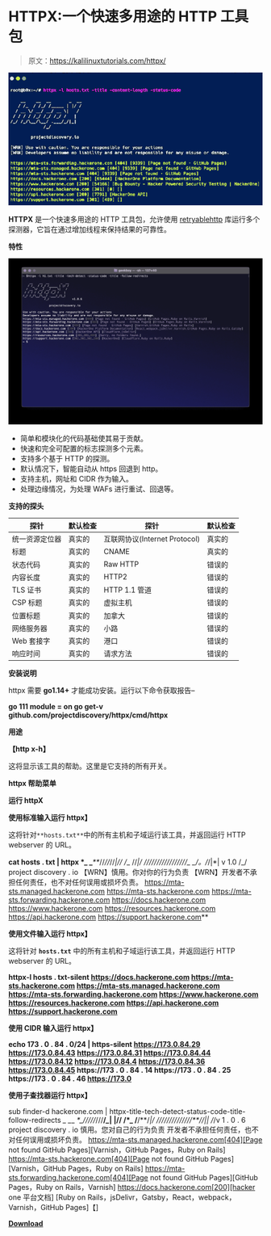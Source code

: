 # HTTPX:一个快速多用途的 HTTP 工具包

> 原文：<https://kalilinuxtutorials.com/httpx/>

[![HTTPX : A Fast And Multi-Purpose HTTP Toolkit](img/21cc605ca7be68a47e91d0273c45c863.png "HTTPX : A Fast And Multi-Purpose HTTP Toolkit")](https://1.bp.blogspot.com/-9d3QNZoIwLo/YKvqVkaMRYI/AAAAAAAAJM4/F-rDRcpeptwyqyszEPVgWBxHRAmP2zkzQCLcBGAsYHQ/s728/HTTPX%25281%2529.png)

**HTTPX** 是一个快速多用途的 HTTP 工具包，允许使用 [retryablehttp](https://github.com/projectdiscovery/retryablehttp-go) 库运行多个探测器，它旨在通过增加线程来保持结果的可靠性。

**特性**

![](img/422ac8db307a8bd1c29c89817931ca65.png)

*   简单和模块化的代码基础使其易于贡献。
*   快速和完全可配置的标志探测多个元素。
*   支持多个基于 HTTP 的探测。
*   默认情况下，智能自动从 https 回退到 http。
*   支持主机，网址和 CIDR 作为输入。
*   处理边缘情况，为处理 WAFs 进行重试、回退等。

**支持的探头**

| 探针 | 默认检查 | 探针 | 默认检查 |
| --- | --- | --- | --- |
| 统一资源定位器 | 真实的 | 互联网协议(Internet Protocol) | 真实的 |
| 标题 | 真实的 | CNAME | 真实的 |
| 状态代码 | 真实的 | Raw HTTP | 错误的 |
| 内容长度 | 真实的 | HTTP2 | 错误的 |
| TLS 证书 | 真实的 | HTTP 1.1 管道 | 错误的 |
| CSP 标题 | 真实的 | 虚拟主机 | 错误的 |
| 位置标题 | 真实的 | 加拿大 | 错误的 |
| 网络服务器 | 真实的 | 小路 | 错误的 |
| Web 套接字 | 真实的 | 港口 | 错误的 |
| 响应时间 | 真实的 | 请求方法 | 错误的 |

**安装说明**

httpx 需要 **go1.14+** 才能成功安装。运行以下命令获取报告–

**go 111 module = on go get-v github.com/projectdiscovery/httpx/cmd/httpx**

**用途**

**【http x-h】**

这将显示该工具的帮助。这里是它支持的所有开关。

**httpx 帮助菜单**

**运行 httpX**

**使用标准输入运行 httpx】**

这将针对`**hosts.txt**`中的所有主机和子域运行该工具，并返回运行 HTTP webserver 的 URL。

**cat hosts . txt | httpx
*_ _**_**_//*//*//*|//
/*_ \//_*|/
///////*/////*//*//_*/_ _/。/*/|*| v 1.0
/_/
project discovery . io
【WRN】慎用。你对你的行为负责
【WRN】开发者不承担任何责任，也不对任何误用或损坏负责。
https://mta-sts.managed.hackerone.com
https://mta-sts.hackerone.com
https://mta-sts.forwarding.hackerone.com
https://docs.hackerone.com
https://www.hackerone.com
https://resources.hackerone.com
https://api.hackerone.com
https://support.hackerone.com**

**使用文件输入运行 httpx】**

这将针对 **`hosts.txt`** 中的所有主机和子域运行该工具，并返回运行 HTTP webserver 的 URL。

**httpx-l hosts . txt-silent
https://docs.hackerone.com
https://mta-sts.hackerone.com
https://mta-sts.managed.hackerone.com
https://mta-sts.forwarding.hackerone.com
https://www.hackerone.com
https://resources.hackerone.com
https://api.hackerone.com
https://support.hackerone.com**

**使用 CIDR 输入运行 httpx】**

**echo 173 . 0 . 84 . 0/24 | https-silent
https://173.0.84.29
https://173.0.84.43
https://173.0.84.31
https://173.0.84.44
https://173.0.84.12
https://173.0.84.4
https://173.0.84.36
https://173.0.84.45
https://173 . 0 . 84 . 14
https://173 . 0 . 84 . 25
https://173 . 0 . 84 . 46
https://173.0**

**使用子查找器运行 httpx】**

sub finder-d hackerone.com | httpx-title-tech-detect-status-code-title-follow-redirects
*_ _*_ _*_*_/////*///**/*_*| |//
/*_ \/**/**/_*|/
//////*////*//*//****/*/|*|
/_/v 1 . 0 . 6
project discovery . io
慎用。您对自己的行为负责
开发者不承担任何责任，也不对任何误用或损坏负责。
https://mta-sts.managed.hackerone.com[404][Page not found GitHub Pages][Varnish，GitHub Pages，Ruby on Rails]
https://mta-sts.hackerone.com[404][Page not found GitHub Pages][Varnish，GitHub Pages，Ruby on Rails]
https://mta-sts.forwarding.hackerone.com[404][Page not found GitHub Pages][GitHub Pages，Ruby on Rails，Varnish]
https://docs.hackerone.com[200][hacker one 平台文档] [Ruby on Rails，jsDelivr，Gatsby，React，webpack，Varnish，GitHub Pages]【]

[**Download**](https://github.com/projectdiscovery/httpx)